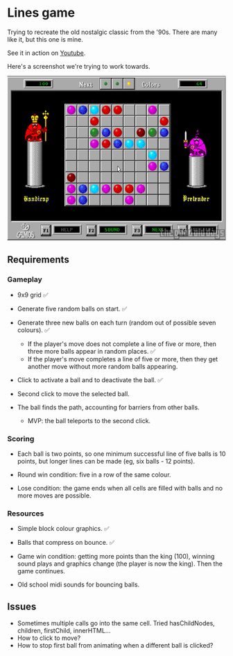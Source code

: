 # Lines game

Trying to recreate the old nostalgic classic from the '90s. There are many like it, but this one is mine.

See it in action on [Youtube](https://www.youtube.com/watch?v=8GI4A-FGZKE).

Here's a screenshot we're trying to work towards.

![Color Lines game screenshot](/images/original-game-image.png "Color Lines Game")

## Requirements

### Gameplay

- 9x9 grid ✅

- Generate five random balls on start. ✅
- Generate three new balls on each turn (random out of possible seven colours). ✅
  - If the player's move does not complete a line of five or more, then three more balls appear in random places. ✅
  - If the player's move completes a line of five or more, then they get another move without more random balls appearing.
- Click to activate a ball and to deactivate the ball. ✅
- Second click to move the selected ball.
- The ball finds the path, accounting for barriers from other balls.
  - MVP: the ball teleports to the second click.

### Scoring

- Each ball is two points, so one minimum successful line of five balls is 10 points, but longer lines can be made (eg, six balls - 12 points).

- Round win condition: five in a row of the same colour.

- Lose condition: the game ends when all cells are filled with balls and no more moves are possible.

### Resources

- Simple block colour graphics. ✅

- Balls that compress on bounce. ✅

- Game win condition: getting more points than the king (100), winning sound plays and graphics change (the player is now the king). Then the game continues.

- Old school midi sounds for bouncing balls.

## Issues

- Sometimes multiple calls go into the same cell. Tried hasChildNodes, children, firstChild, innerHTML...
- How to click to move?
- How to stop first ball from animating when a different ball is clicked?
